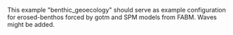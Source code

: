 This example "benthic_geoecology" should serve as example configuration for erosed-benthos forced by gotm and SPM models from FABM. Waves might be added.
